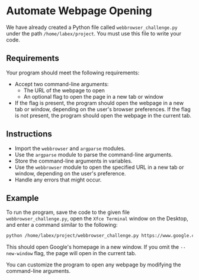 # Automate Webpage Opening

We have already created a Python file called `webbrowser_challenge.py` under the path `/home/labex/project`. You must use this file to write your code.

## Requirements

Your program should meet the following requirements:

* Accept two command-line arguments:
  * The URL of the webpage to open
  * An optional flag to open the page in a new tab or window
* If the flag is present, the program should open the webpage in a new tab or window, depending on the user's browser preferences. If the flag is not present, the program should open the webpage in the current tab.

## Instructions

* Import the `webbrowser` and `argparse` modules.
* Use the `argparse` module to parse the command-line arguments.
* Store the command-line arguments in variables.
* Use the `webbrowser` module to open the specified URL in a new tab or window, depending on the user's preference.
* Handle any errors that might occur.

## Example

To run the program, save the code to the given file `webbrowser_challenge.py`, open the `Xfce Terminal` window on the Desktop, and enter a command similar to the following:

```bash
python /home/labex/project/webbrowser_challenge.py https://www.google.com --new-window
```

This should open Google's homepage in a new window. If you omit the `--new-window` flag, the page will open in the current tab.

You can customize the program to open any webpage by modifying the command-line arguments.
